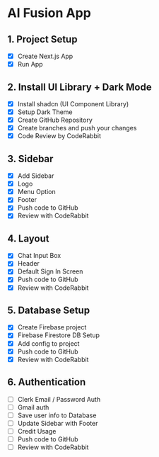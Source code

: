 # AI Fusion App

## 1. Project Setup

- [x] Create Next.js App
- [x] Run App

## 2. Install UI Library + Dark Mode

- [x] Install shadcn (UI Component Library)
- [x] Setup Dark Theme
- [x] Create GitHub Repository
- [x] Create branches and push your changes
- [x] Code Review by CodeRabbit

## 3. Sidebar

- [x] Add Sidebar
- [x] Logo
- [x] Menu Option
- [x] Footer
- [x] Push code to GitHub
- [x] Review with CodeRabbit

## 4. Layout

- [x] Chat Input Box
- [x] Header
- [x] Default Sign In Screen
- [x] Push code to GitHub
- [x] Review with CodeRabbit

## 5. Database Setup

- [x] Create Firebase project
- [x] Firebase Firestore DB Setup
- [x] Add config to project
- [x] Push code to GitHub
- [x] Review with CodeRabbit

## 6. Authentication

- [ ] Clerk Email / Password Auth
- [ ] Gmail auth
- [ ] Save user info to Database
- [ ] Update Sidebar with Footer
- [ ] Credit Usage
- [ ] Push code to GitHub
- [ ] Review with CodeRabbit
